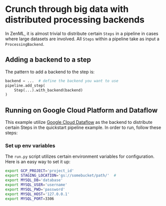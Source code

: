 # Crunch through big data with distributed processing backends

In ZenML, it is almost trivial to distribute certain `Steps` in a pipeline in cases where large 
datasets are involved. All `Steps` within a pipeline take as input a `ProcessingBackend`.

## Adding a backend to a step
The pattern to add a backend to the step is:

```python
backend = ...  # define the backend you want to use
pipeline.add_step(
    Step(...).with_backend(backend)
)
```

## Running on Google Cloud Platform and Dataflow
This example utilize [Google Cloud Dataflow](https://cloud.google.com/dataflow) as the backend to 
distribute certain Steps in the quickstart pipeline example. In order to run, follow these steps:

### Set up env variables
The `run.py` script utilizes certain environment variables for configuration. 
Here is an easy way to set it up:

```bash
export GCP_PROJECT='project_id'
export STAGING_LOCATION='gs://somebucket/path/'  # 
export MYSQL_DB='database'
export MYSQL_USER='username'
export MYSQL_PWD='password'
export MYSQL_HOST='127.0.0.1'
export MYSQL_PORT=3306
```